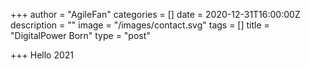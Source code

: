 +++
author = "AgileFan"
categories = []
date = 2020-12-31T16:00:00Z
description = ""
image = "/images/contact.svg"
tags = []
title = "DigitalPower Born"
type = "post"

+++
Hello 2021